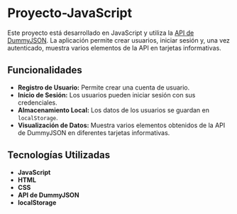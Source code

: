 # Proyecto-JavaScript

Este proyecto está desarrollado en JavaScript y utiliza la [API de DummyJSON](https://dummyjson.com/). La aplicación permite crear usuarios, iniciar sesión y, una vez autenticado, muestra varios elementos de la API en tarjetas informativas.

## Funcionalidades

- **Registro de Usuario:** Permite crear una cuenta de usuario.
- **Inicio de Sesión:** Los usuarios pueden iniciar sesión con sus credenciales.
- **Almacenamiento Local:** Los datos de los usuarios se guardan en `localStorage`.
- **Visualización de Datos:** Muestra varios elementos obtenidos de la API de DummyJSON en diferentes tarjetas informativas.


## Tecnologías Utilizadas
- **JavaScript**
- **HTML**
- **CSS**
- **API de DummyJSON**
- **localStorage**
